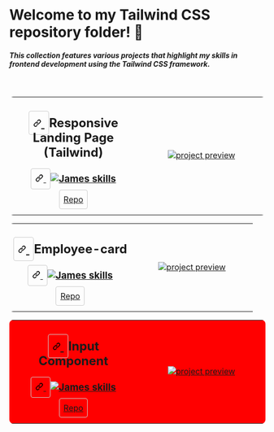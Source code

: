 <h1>Welcome to my Tailwind CSS repository folder! 👋 </h1>
<h5>This collection features various projects that highlight my skills in frontend development using the Tailwind CSS framework.</h5>
<br>
<!-- PROJECT 1  -->

<table align="center" style="border-collapse: collapse; border-radius: 8px; overflow: hidden;">
  <tbody>
    <tr>
      <td width="50%" align="center">
        <h2 tabindex="-1" dir="auto">
          <a
            aria-hidden="true"
            tabindex="-1"
            href="#"
            style="border: 1px solid #ccc; padding: 8px; border-radius: 4px"
          >
            <svg
              class="link"
              viewBox="0 0 16 16"
              version="1.1"
              width="16"
              height="16"
              aria-hidden="true"
            >
              <!-- stylized link icon svg -->
              <path
                d="m7.775 3.275 1.25-1.25a3.5 3.5 0 1 1 4.95 4.95l-2.5 2.5a3.5 3.5 0 0 1-4.95 0 .751.751 0 0 1 .018-1.042.751.751 0 0 1 1.042-.018 1.998 1.998 0 0 0 2.83 0l2.5-2.5a2.002 2.002 0 0 0-2.83-2.83l-1.25 1.25a.751.751 0 0 1-1.042-.018.751.751 0 0 1-.018-1.042Zm-4.69 9.64a1.998 1.998 0 0 0 2.83 0l1.25-1.25a.751.751 0 0 1 1.042.018.751.751 0 0 1 .018 1.042l-1.25 1.25a3.5 3.5 0 1 1-4.95-4.95l2.5-2.5a3.5 3.5 0 0 1 4.95 0 .751.751 0 0 1-.018 1.042.751.751 0 0 1-1.042.018 1.998 1.998 0 0 0-2.83 0l-2.5 2.5a1.998 1.998 0 0 0 0 2.83Z"
              ></path>
            </svg>
          </a>
          Responsive Landing Page (Tailwind)
        </h2>
        <h3 tabindex="-1" dir="auto">
          <a
            aria-hidden="true"
            tabindex="-1"
            href="#--------"
            style="border: 1px solid #ccc; padding: 8px; border-radius: 4px"
          >
            <svg
              class="link"
              viewBox="0 0 16 16"
              version="1.1"
              width="16"
              height="16"
              aria-hidden="true"
            >
              <path
                d="m7.775 3.275 1.25-1.25a3.5 3.5 0 1 1 4.95 4.95l-2.5 2.5a3.5 3.5 0 0 1-4.95 0 .751.751 0 0 1 .018-1.042.751.751 0 0 1 1.042-.018 1.998 1.998 0 0 0 2.83 0l2.5-2.5a2.002 2.002 0 0 0-2.83-2.83l-1.25 1.25a.751.751 0 0 1-1.042-.018.751.751 0 0 1-.018-1.042Zm-4.69 9.64a1.998 1.998 0 0 0 2.83 0l1.25-1.25a.751.751 0 0 1 1.042.018.751.751 0 0 1 .018 1.042l-1.25 1.25a3.5 3.5 0 1 1-4.95-4.95l2.5-2.5a3.5 3.5 0 0 1 4.95 0 .751.751 0 0 1-.018 1.042.751.751 0 0 1-1.042.018 1.998 1.998 0 0 0-2.83 0l-2.5 2.5a1.998 1.998 0 0 0 0 2.83Z"
              ></path>
            </svg>
          </a>
          <a href="https://skillicons.dev" rel="nofollow">
            <img
              src="https://skillicons.dev/icons?i=tailwind"
              alt="James skills"
              style="max-width: 100%"
            />
          </a>
        </h3>
        <p dir="auto">
          <a
            href="https://github.com/JAldo1980/tailwind-builds/tree/main/landing-page-responsive"
            style="border: 1px solid #ccc; padding: 8px; border-radius: 4px"
            >Repo</a
          >
        </p>
      </td>
      <td width="50%" align="center">
        <a href="#" rel="nofollow">
          <img
            alt="project preview"
            src="https://images2.imgbox.com/a9/03/6szBH6Bi_o.png"
            style="visibility: visible; max-width: 100%"
          />
        </a>
      </td>
    </tr>
  </tbody>
</table>

<!-- PROJECT 2  -->

<table align="center" style="border-collapse: collapse; border-radius: 8px; overflow: hidden;">
  <tbody>
    <tr>
      <td width="50%" align="center">
        <h2 tabindex="-1" dir="auto">
          <a
            aria-hidden="true"
            tabindex="-1"
            href="#"
            style="border: 1px solid #ccc; padding: 8px; border-radius: 4px"
          >
            <svg
              class="link"
              viewBox="0 0 16 16"
              version="1.1"
              width="16"
              height="16"
              aria-hidden="true"
            >
              <!-- stylized link icon svg -->
              <path
                d="m7.775 3.275 1.25-1.25a3.5 3.5 0 1 1 4.95 4.95l-2.5 2.5a3.5 3.5 0 0 1-4.95 0 .751.751 0 0 1 .018-1.042.751.751 0 0 1 1.042-.018 1.998 1.998 0 0 0 2.83 0l2.5-2.5a2.002 2.002 0 0 0-2.83-2.83l-1.25 1.25a.751.751 0 0 1-1.042-.018.751.751 0 0 1-.018-1.042Zm-4.69 9.64a1.998 1.998 0 0 0 2.83 0l1.25-1.25a.751.751 0 0 1 1.042.018.751.751 0 0 1 .018 1.042l-1.25 1.25a3.5 3.5 0 1 1-4.95-4.95l2.5-2.5a3.5 3.5 0 0 1 4.95 0 .751.751 0 0 1-.018 1.042.751.751 0 0 1-1.042.018 1.998 1.998 0 0 0-2.83 0l-2.5 2.5a1.998 1.998 0 0 0 0 2.83Z"
              ></path>
            </svg>
          </a>
          Employee-card
        </h2>
        <h3 tabindex="-1" dir="auto">
          <a
            aria-hidden="true"
            tabindex="-1"
            href="#--------"
            style="border: 1px solid #ccc; padding: 8px; border-radius: 4px"
          >
            <svg
              class="link"
              viewBox="0 0 16 16"
              version="1.1"
              width="16"
              height="16"
              aria-hidden="true"
            >
              <path
                d="m7.775 3.275 1.25-1.25a3.5 3.5 0 1 1 4.95 4.95l-2.5 2.5a3.5 3.5 0 0 1-4.95 0 .751.751 0 0 1 .018-1.042.751.751 0 0 1 1.042-.018 1.998 1.998 0 0 0 2.83 0l2.5-2.5a2.002 2.002 0 0 0-2.83-2.83l-1.25 1.25a.751.751 0 0 1-1.042-.018.751.751 0 0 1-.018-1.042Zm-4.69 9.64a1.998 1.998 0 0 0 2.83 0l1.25-1.25a.751.751 0 0 1 1.042.018.751.751 0 0 1 .018 1.042l-1.25 1.25a3.5 3.5 0 1 1-4.95-4.95l2.5-2.5a3.5 3.5 0 0 1 4.95 0 .751.751 0 0 1-.018 1.042.751.751 0 0 1-1.042.018 1.998 1.998 0 0 0-2.83 0l-2.5 2.5a1.998 1.998 0 0 0 0 2.83Z"
              ></path>
            </svg>
          </a>
          <a href="https://skillicons.dev" rel="nofollow">
            <img
              src="https://skillicons.dev/icons?i=tailwind"
              alt="James skills"
              style="max-width: 100%"
            />
          </a>
        </h3>
        <p dir="auto">
          <a
            href="https://github.com/JAldo1980/tailwind-builds/tree/main/employee-card"
            style="border: 1px solid #ccc; padding: 8px; border-radius: 4px"
            >Repo</a
          >
        </p>
      </td>
      <td width="50%" align="center">
        <a href="#" rel="nofollow">
          <img
            alt="project preview"
            src="https://images2.imgbox.com/11/d3/wemD4KgL_o.png"
            style="visibility: visible; max-width: 100%"
          />
        </a>
      </td>
    </tr>
  </tbody>
</table>


<!-- PROJECT 3 -->

<table align="center" style="border-collapse: collapse; border-radius: 8px; overflow: hidden; background-color: red;">
  <tbody>
    <tr>
      <td width="50%" align="center">
        <h2 tabindex="-1" dir="auto">
          <a
            aria-hidden="true"
            tabindex="-1"
            href="#"
            style="border: 1px solid #ccc; padding: 8px; border-radius: 4px"
          >
            <svg
              class="link"
              viewBox="0 0 16 16"
              version="1.1"
              width="16"
              height="16"
              aria-hidden="true"
            >
              <!-- stylized link icon svg -->
              <path
                d="m7.775 3.275 1.25-1.25a3.5 3.5 0 1 1 4.95 4.95l-2.5 2.5a3.5 3.5 0 0 1-4.95 0 .751.751 0 0 1 .018-1.042.751.751 0 0 1 1.042-.018 1.998 1.998 0 0 0 2.83 0l2.5-2.5a2.002 2.002 0 0 0-2.83-2.83l-1.25 1.25a.751.751 0 0 1-1.042-.018.751.751 0 0 1-.018-1.042Zm-4.69 9.64a1.998 1.998 0 0 0 2.83 0l1.25-1.25a.751.751 0 0 1 1.042.018.751.751 0 0 1 .018 1.042l-1.25 1.25a3.5 3.5 0 1 1-4.95-4.95l2.5-2.5a3.5 3.5 0 0 1 4.95 0 .751.751 0 0 1-.018 1.042.751.751 0 0 1-1.042.018 1.998 1.998 0 0 0-2.83 0l-2.5 2.5a1.998 1.998 0 0 0 0 2.83Z"
              ></path>
            </svg>
          </a>
        Input Component
        </h2>
        <h3 tabindex="-1" dir="auto">
          <a
            aria-hidden="true"
            tabindex="-1"
            href="#--------"
            style="border: 1px solid #ccc; padding: 8px; border-radius: 4px"
          >
            <svg
              class="link"
              viewBox="0 0 16 16"
              version="1.1"
              width="16"
              height="16"
              aria-hidden="true"
            >
              <path
                d="m7.775 3.275 1.25-1.25a3.5 3.5 0 1 1 4.95 4.95l-2.5 2.5a3.5 3.5 0 0 1-4.95 0 .751.751 0 0 1 .018-1.042.751.751 0 0 1 1.042-.018 1.998 1.998 0 0 0 2.83 0l2.5-2.5a2.002 2.002 0 0 0-2.83-2.83l-1.25 1.25a.751.751 0 0 1-1.042-.018.751.751 0 0 1-.018-1.042Zm-4.69 9.64a1.998 1.998 0 0 0 2.83 0l1.25-1.25a.751.751 0 0 1 1.042.018.751.751 0 0 1 .018 1.042l-1.25 1.25a3.5 3.5 0 1 1-4.95-4.95l2.5-2.5a3.5 3.5 0 0 1 4.95 0 .751.751 0 0 1-.018 1.042.751.751 0 0 1-1.042.018 1.998 1.998 0 0 0-2.83 0l-2.5 2.5a1.998 1.998 0 0 0 0 2.83Z"
              ></path>
            </svg>
          </a>
          <a href="https://skillicons.dev" rel="nofollow">
            <img
              src="https://skillicons.dev/icons?i=tailwind"
              alt="James skills"
              style="max-width: 100%"
            />
          </a>
        </h3>
        <p dir="auto">
          <a
            href="https://github.com/JAldo1980/tailwind-builds/tree/main/input-component"
            style="border: 1px solid #ccc; padding: 8px; border-radius: 4px"
            >Repo</a
          >
        </p>
      </td>
      <td width="50%" align="center">
        <a href="#" rel="nofollow">
          <img
            alt="project preview"
            src="https://images2.imgbox.com/64/5b/IjqYIZpd_o.png"
            style="visibility: visible; max-width: 100%"
          />
        </a>
      </td>
    </tr>
  </tbody>
</table>


